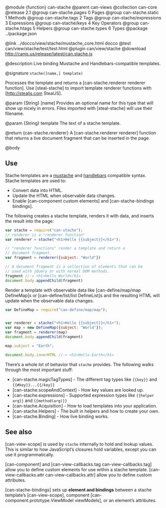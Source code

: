 @module {function} can-stache
@parent can-views
@collection can-core
@release 2.1
@group can-stache.pages 0 Pages
@group can-stache.static 1 Methods
@group can-stache.tags 2 Tags
@group can-stache/expressions 3 Expressions
@group can-stache/keys 4 Key Operators
@group can-stache.htags 5 Helpers
@group can-stache.types 6 Types
@package ../package.json

@link ../docco/view/stache/mustache_core.html docco
@test can/view/stache/test/test.html
@plugin can/view/stache
@download http://canjs.us/release/latest/can.stache.js


@description Live binding Mustache and Handlebars-compatible templates.

@signature `stache([name,] template)`

Processes the template and returns a [can-stache.renderer renderer function].
Use [steal-stache] to import template renderer functions with [http://stealjs.com StealJS].

@param {String} [name] Provides an optional name for this type that will show up
nicely in errors. Files imported with [steal-stache] will use their filename.

@param {String} template The text of a stache template.

@return {can-stache.renderer} A [can-stache.renderer renderer] function that returns a live document fragment
that can be inserted in the page.

@body

## Use

Stache templates are a [mustache](https://mustache.github.io/mustache.5.html) and [handlebars](http://handlebarsjs.com/) compatible
syntax.  Stache templates are used to:

- Convert data into HTML.
- Update the HTML when observable data changes.
- Enable [can-component custom elements] and [can-stache-bindings bindings].

The following
creates a stache template, renders it with data, and inserts
the result into the page:

```js
var stache = require("can-stache");
// renderer is a "renderer function"
var renderer = stache("<h1>Hello {{subject}}</h1>");

// "renderer functions" render a template and return a
// document fragment.
var fragment = renderer({subject: "World"})

// A document fragment is a collection of elements that can be
// used with jQuery or with normal DOM methods.
fragment //-> <h1>Hello World</h1>
document.body.appendChild(fragment)
```

Render a template with observable data like [can-define/map/map DefineMap]s or [can-define/list/list DefineList]s and the
resulting HTML will update when the observable data changes.

```js
var DefineMap = require("can-define/map/map");


var renderer = stache("<h1>Hello {{subject}}</h1>");
var map = new DefineMap({subject: "World"});
var fragment = renderer(map)
document.body.appendChild(fragment)

map.subject = "Earth";

document.body.innerHTML //-> <h1>Hello Earth</h1>
```

There’s a whole lot of behavior that `stache` provides.  The following walks through
the most important stuff:

- [can-stache.magicTagTypes] - The different tag types like `{{key}}` and `{{#key}}...{{/key}}`
- [can-stache.scopeAndContext] - How key values are looked up.
- [can-stache.expressions] - Supported expression types like `{{helper arg}}` and `{{method(arg)}}`
- [can-stache.Acquisition] - How to load templates into your application.
- [can-stache.Helpers] - The built in helpers and how to create your own.
- [can-stache.Binding] - How live binding works.

## See also

[can-view-scope] is used by `stache` internally to hold and lookup values.  This is similar to
how JavaScript’s closures hold variables, except you can use it programmatically.

[can-component] and [can-view-callbacks.tag can-view-callbacks.tag] allow you to define custom
elements for use within a stache template.  [can-view-callbacks.attr can-view-callbacks.attr] allow
you to define custom attributes.

[can-stache-bindings] sets up __element and bindings__ between a stache template’s [can-view-scope],
component [can-component.prototype.ViewModel viewModels], or an element’s attributes.
